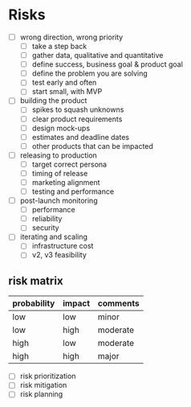 # Risks
- [ ] wrong direction, wrong priority
  - [ ] take a step back
  - [ ] gather data, qualitative and quantitative
  - [ ] define success, business goal & product goal
  - [ ] define the problem you are solving
  - [ ] test early and often
  - [ ] start small, with MVP
- [ ] building the product
  - [ ] spikes to squash unknowns
  - [ ] clear product requirements
  - [ ] design mock-ups
  - [ ] estimates and deadline dates
  - [ ] other products that can be impacted
- [ ] releasing to production
  - [ ] target correct persona
  - [ ] timing of release
  - [ ] marketing alignment
  - [ ] testing and performance
- [ ] post-launch monitoring
  - [ ] performance
  - [ ] reliability
  - [ ] security
- [ ] iterating and scaling
  - [ ] infrastructure cost
  - [ ] v2, v3 feasibility

## risk matrix
| probability | impact | comments |
| --- | --- | --- |
| low | low | minor |
| low | high | moderate |
| high | low | moderate |
| high | high | major |

- [ ] risk prioritization
- [ ] risk mitigation
- [ ] risk planning